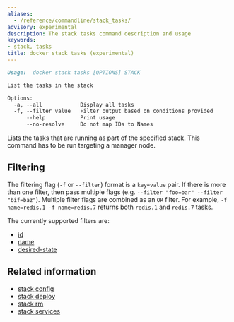 ```yaml
---
aliases:
  - /reference/commandline/stack_tasks/
advisory: experimental
description: The stack tasks command description and usage
keywords:
- stack, tasks
title: docker stack tasks (experimental)
---
```


```markdown
Usage:  docker stack tasks [OPTIONS] STACK

List the tasks in the stack

Options:
  -a, --all            Display all tasks
  -f, --filter value   Filter output based on conditions provided
      --help           Print usage
      --no-resolve     Do not map IDs to Names
```

Lists the tasks that are running as part of the specified stack. This
command has to be run targeting a manager node.

## Filtering

The filtering flag (`-f` or `--filter`) format is a `key=value` pair. If there
is more than one filter, then pass multiple flags (e.g. `--filter "foo=bar" --filter "bif=baz"`).
Multiple filter flags are combined as an `OR` filter. For example,
`-f name=redis.1 -f name=redis.7` returns both `redis.1` and `redis.7` tasks.

The currently supported filters are:

* [id](stack_tasks.md#id)
* [name](stack_tasks.md#name)
* [desired-state](stack_tasks.md#desired-state)

## Related information

* [stack config](stack_config.md)
* [stack deploy](stack_deploy.md)
* [stack rm](stack_rm.md)
* [stack services](stack_services.md)
